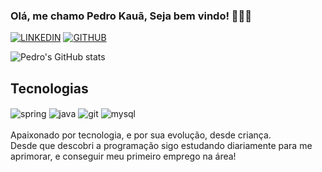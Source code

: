 
### **Olá, me chamo Pedro Kauã, Seja bem vindo!** 👋👨‍💻

[![LINKEDIN](https://img.shields.io/badge/LinkedIn-0077B5?style=for-the-badge&logo=linkedin&logoColor=white)](https://www.linkedin.com/in/pedro-kau%C3%A3-silva-dos-santos-52794226b/)
[![GITHUB](https://img.shields.io/badge/GitHub-100000?style=for-the-badge&logo=github&logoColor=white)](https://github.com/PedroKawan)

![Pedro's GitHub stats](https://github-readme-stats.vercel.app/api?username=PedroKawan&show_icons=true&theme=transparent)

## Tecnologias
<div style="display: inline_block">
  
<img align="center" alt="spring" src="https://img.shields.io/badge/Spring-6DB33F?style=for-the-badge&logo=spring&logoColor=white" />
<img align="center" alt="java" src="https://img.shields.io/badge/Java-ED8B00?style=for-the-badge&logo=openjdk&logoColor=white" />
<img align="center" alt="git" src="https://img.shields.io/badge/GIT-E44C30?style=for-the-badge&logo=git&logoColor=white" />
<img align="center" alt="mysql" src="https://img.shields.io/badge/MySQL-005C84?style=for-the-badge&logo=mysql&logoColor=white"/>
<img align="center" alt="" src="https://img.shields.io/badge/MongoDB-4EA94B?style=for-the-badge&logo=mongodb&logoColor=white" />
<img align="center" alt="" src="https://img.shields.io/badge/Hibernate-59666C?style=for-the-badge&logo=Hibernate&logoColor=white" />
</div><br>

<html>
Apaixonado por tecnologia, e por sua evolução, desde criança.<br>
Desde que descobri a programação sigo estudando diariamente para me aprimorar, e conseguir meu primeiro emprego na área!
</html>
